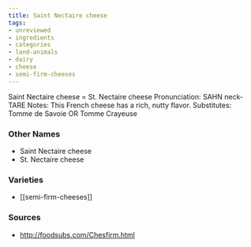 ```yaml
---
title: Saint Nectaire cheese
tags:
- unreviewed
- ingredients
- categories
- land-animals
- dairy
- cheese
- semi-firm-cheeses
---
```

Saint Nectaire cheese = St. Nectaire cheese Pronunciation: SAHN neck-TARE Notes: This French cheese has a rich, nutty flavor. Substitutes: Tomme de Savoie OR Tomme Crayeuse

### Other Names

* Saint Nectaire cheese
* St. Nectaire cheese

### Varieties

* [[semi-firm-cheeses]]

### Sources
* http://foodsubs.com/Chesfirm.html
